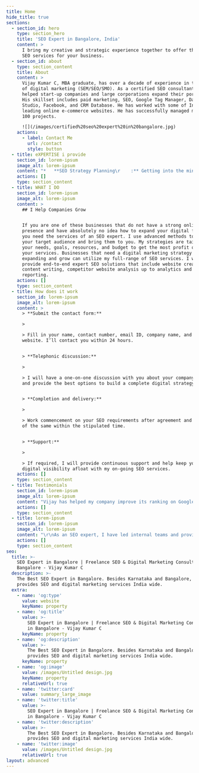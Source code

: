 ```yaml
---
title: Home
hide_title: true
sections:
  - section_id: hero
    type: section_hero
    title: 'SEO Expert in Bangalore, India'
    content: >
      I bring my creative and strategic experience together to offer the best
      SEO services for your business.
  - section_id: about
    type: section_content
    title: About
    content: >
      Vijay Kumar C, MBA graduate, has over a decade of experience in the field
      of digital marketing (SEM/SEO/SMO). As a certified SEO consultant, he
      helped start-up companies and large corporations expand their portfolios.
      His skillset includes paid marketing, SEO, Google Tag Manager, Data
      Studio, Facebook, and CRM Database. He has worked with some of India's
      leading online e-commerce websites. He has successfully managed more than
      100 projects.

      ![](/images/certified%20seo%20expert%20in%20bangalore.jpg)
    actions:
      - label: Contact Me
        url: /contact
        style: button
  - title: eXPERTISE i provide
    section_id: lorem-ipsum
    image_alt: lorem-ipsum
    content: "*   **SEO Strategy Planning\r    :** Getting into the mind of your users to give them what they’re looking for.\n\n*   **SEO Copywriting Services\r    :** Catchy and effective ad campaigns that’ll bring your audience to your website.\n\n*   **Local SEO Services\r    :** Providing your users content locally when they actually need it.\n\n*   **Keyword Research Services\r    :** Discover what to say to your audience and how to say it.\n\n*   **Onsite and Offsite Services\r    :** Getting your website organized from within and outside your web pages.\n\n*   **Conversion Optimization\r    :** Improving conversions by optimizing content and SEO.\n\n*   **Web Analytics Consultation\r    :** Detailed reporting on how people are using your website.\n\n*   **Google AdWords Service:**\r    Campaigns to generate quality leads and improve your business.\n\n*   **Website Audit Reports\r    :** Reports on why your website isn’t giving you the right results.\n"
    actions: []
    type: section_content
  - title: WHAT I DO
    section_id: lorem-ipsum
    image_alt: lorem-ipsum
    content: >
      ## I Help Companies Grow


      If you are one of these businesses that do not have a strong online
      presence and have absolutely no idea how to expand your digital footprint,
      you need the services of an SEO expert. I use advanced methods to assess
      your target audience and bring them to you. My strategies are tailored to
      your needs, goals, resources, and budget to get the most profit out of
      your services. Businesses that need a digital marketing strategy to start
      expanding and grow can utilize my full-range of SEO services. I will
      provide end-to-end expert SEO solutions that include website creation,
      content writing, competitor website analysis up to analytics and
      reporting.
    actions: []
    type: section_content
  - title: How does it work
    section_id: lorem-ipsum
    image_alt: lorem-ipsum
    content: >
      > **Submit the contact form:**

      >

      > Fill in your name, contact number, email ID, company name, and company
      website. I’ll contact you within 24 hours.


      > **Telephonic discussion:**

      >

      > I will have a one-on-one discussion with you about your company’s needs
      and provide the best options to build a complete digital strategy.


      > **Completion and delivery:**

      >

      > Work commencement on your SEO requirements after agreement and delivery
      of the same within the stipulated time.


      > **Support:**

      >

      > If required, I will provide continuous support and help keep your
      digital visibility afloat with my on-going SEO services.
    actions: []
    type: section_content
  - title: Testimonials
    section_id: lorem-ipsum
    image_alt: lorem-ipsum
    content: "Vijay has helped my company improve its ranking on Google and developed a strong SEO strategy to ensure it stays on page 1 of search engines. All I want to say is thank you for the quality work.\r\n\\- **Prasanna Nagiripati**\n\nThe most important quality I found in Vijay is that he would never say no to any challenges thrown at him. He is ready to wear different hats if his job demands. He is technically very sound and is always ready to learn new things. He is very good in multitasking and knows how to get work done.\n**- Kumar Garv**\n\nVijay is extremely professional in all his holding. Google is like his baby whom he would feed with best SEO tactics and technologies to keep it interested in the project he is working for. And yes, he is an avid reader. Writers, be aware! If you think you do leave behind few blunders and you think you will escape, let me tell you his eyes are always looking for the tiniest of details in your writing! Vijay is a gem of an employee for the marketing team... Vijay, hope your digital prowess is recognized and appreciated. May you have a bright future ahead :)\n**- Shilpi Saha**\n\nVijay is very dedicated at his work. improved our website visibility in Google within very short time.\n**- Shankar Prasad**\n"
    actions: []
    type: section_content
  - title: lorem-ipsum
    section_id: lorem-ipsum
    image_alt: lorem-ipsum
    content: "\r\nAs an SEO expert, I have led internal teams and provided strategic guidance in many successful campaigns, both online and offline. I have also demonstrated my ability to drive sales and increase brand awareness. I bring the best of the best digital strategies to your table. So, if you’re searching for a brilliant SEO expert or a top freelance digital marketing service in Bangalore, your search ends here.\r\nOver 10 years of experience as an SEO expert and consultant in Bangalore\r\nProven track record of running successful marketing campaigns for start-ups, small companies, and local businesses\r\nLow-cost services with high-end returns\r\nIndependent consultant without any added frills or costs\r\nGet more than what you pay for\r\nA single source for all your digital marketing needs\r\nPick and choose the services you want\r\nGet ranked on the first page of Google\n"
    actions: []
    type: section_content
seo:
  title: >-
    SEO Expert in Bangalore | Freelance SEO & Digital Marketing Consultant in
    Bangalore - Vijay Kumar C
  description: >-
    The Best SEO Expert in Bangalore. Besides Karnataka and Bangalore, he
    provides SEO and digital marketing services India wide.
  extra:
    - name: 'og:type'
      value: website
      keyName: property
    - name: 'og:title'
      value: >-
        SEO Expert in Bangalore | Freelance SEO & Digital Marketing Consultant
        in Bangalore - Vijay Kumar C
      keyName: property
    - name: 'og:description'
      value: >-
        The Best SEO Expert in Bangalore. Besides Karnataka and Bangalore, he
        provides SEO and digital marketing services India wide.
      keyName: property
    - name: 'og:image'
      value: /images/Untitled design.jpg
      keyName: property
      relativeUrl: true
    - name: 'twitter:card'
      value: summary_large_image
    - name: 'twitter:title'
      value: >-
        SEO Expert in Bangalore | Freelance SEO & Digital Marketing Consultant
        in Bangalore - Vijay Kumar C
    - name: 'twitter:description'
      value: >-
        The Best SEO Expert in Bangalore. Besides Karnataka and Bangalore, he
        provides SEO and digital marketing services India wide.
    - name: 'twitter:image'
      value: /images/Untitled design.jpg
      relativeUrl: true
layout: advanced
---
```


